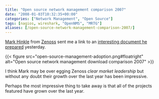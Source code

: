 ```yaml
---
title: "Open source network management comparison 2007"
date: "2008-01-03T10:32:35+00:00"
categories: ["Network Management", "Open Source"]
tags: [nagios, wireshark, "OpenNMS", "MRTG"]
aliases: [/open-source-network-management-comparison-2007/]
---
```


[Mark Hinkle](http://socializedsoftware.com/) from [Zenoss](http://zenoss.org/) sent me a link to an [interesting document he prepared](http://docs.google.com/Doc?id=dgrmj57q_9g8pjxpdp) yesterday.

{{< figure src="open-source-management-adoption.png#floatright" alt="Open source network management download comparison 2007" >}}

I think Mark may be over egging Zenoss *clear market leadership* but without any doubt their growth over the last year has been impressive.

Perhaps the most impressive thing to take away is that all of the projects featured have grown over the last year.
